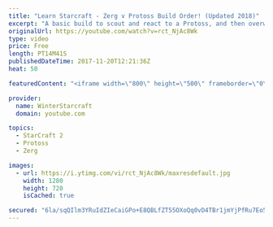 ```yaml
---
title: "Learn Starcraft - Zerg v Protoss Build Order! (Updated 2018)"
excerpt: "A basic build to scout and react to a Protoss, and then overwhelm them with the swarm! Meant for lower level players looking for direction, not higher level looking for the dankest meta. -- Watch live at https://www.twitch.tv/wintergaming"
originalUrl: https://youtube.com/watch?v=rct_NjAc8Wk
type: video
price: Free
length: PT14M41S
publishedDateTime: 2017-11-20T12:21:36Z
heat: 50

featuredContent: "<iframe width=\"800\" height=\"500\" frameborder=\"0\" src=\"https://www.youtube.com/embed/rct_NjAc8Wk\" allow=\"accelerometer; autoplay; encrypted-media; gyroscope; picture-in-picture\" allowfullscreen></iframe>"

provider:
  name: WinterStarcraft
  domain: youtube.com

topics:
  - StarCraft 2
  - Protoss
  - Zerg

images:
  - url: https://i.ytimg.com/vi/rct_NjAc8Wk/maxresdefault.jpg
    width: 1280
    height: 720
    isCached: true

secured: "6la/sqQIlm3YRuIdZIeCaiGPo+E8QBLfZT55OXoQq0vD4TBr1jmYjPfRu7Eo5r+zhQ8uMU7DJ2/xpnD+xJ+8y9cNKsXvn4T5htkY7GaAC4U4UKSnaQNgxLaDUujbW1x0PeeAn60xCGCL/bQag+R57cP6NSJyoY1FC/RRa3np+oZ3ZxIWAbu+UG9pMHHDpcZfv4D56Yk6FMQvL+KMpvMNHLvwBoXrkEisNrzTY931yeMJUvRgXVE/r2lw2qKMpb5lWP2DOals9G0D1VnMZ1eaF8y3YQrOx7hNCZcd2U2RAmmZVGev5n2s2sBvL99Nuvb5boOYMkSKPX/ImnKgCZM8bRn8eWLQYXlp9rto5krIjh7gw+yLbjaDBriEUVbQCQ2qKFupYMEz7hITuPqCt+JrglvzpMVeY3qtWt03gHyLe04=;5iDY+KNpRth/mki9XKSs6Q=="
---
```


